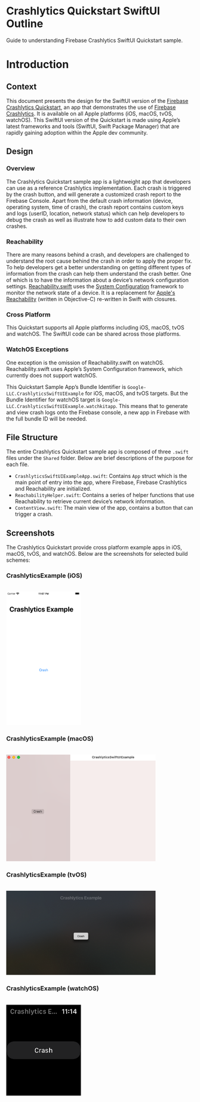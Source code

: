 Crashlytics Quickstart SwiftUI Outline
=================================
Guide to understanding Firebase Crashlytics SwiftUI Quickstart sample.

# Introduction

## Context
This document presents the design for the SwiftUI version of the [Firebase Crashlytics
Quickstart](https://github.com/firebase/quickstart-ios/tree/master/crashlytics), an app that
demonstrates the use of [Firebase Crashlytics](https://firebase.google.com/docs/crashlytics). It is
available on all Apple platforms (iOS, macOS, tvOS, watchOS). This SwiftUI version of the Quickstart
is made using Apple’s latest frameworks and tools (SwiftUI, Swift Package Manager) that are rapidly
gaining adoption within the Apple dev community. 

## Design

### Overview
The Crashlytics Quickstart sample app is a lightweight app that developers can use as a
reference Crashlytics implementation. Each crash is triggered by the crash button, and will generate
a customized crash report to the Firebase Console. Apart from the default crash information (device,
operating system, time of crash), the crash report contains custom keys and logs (userID, location,
network status) which can help developers to debug the crash as well as illustrate how to add custom
data to their own crashes. 

### Reachability
There are many reasons behind a crash, and developers are challenged to understand the root cause
behind the crash in order to apply the proper fix. To help developers get a better understanding on
getting different types of information from the crash can help them understand the crash better. One
of which is to have the information about a device’s network configuration settings.
[Reachability.swift](https://github.com/ashleymills/Reachability.swift) uses the [System
Configuration](https://developer.apple.com/documentation/systemconfiguration) framework to monitor
the network state of a device. It is a replacement for [Apple's
Reachability](https://developer.apple.com/library/archive/samplecode/Reachability/Introduction/Intro.html#//apple_ref/doc/uid/DTS40007324)
(written in Objective-C) re-written in Swift with closures. 

### Cross Platform
This Quickstart supports all Apple platforms including iOS, macOS, tvOS and watchOS. The SwiftUI
code can be shared across those platforms.

### WatchOS Exceptions
One exception is the omission of Reachability.swift on watchOS. Reachability.swift uses Apple’s
System Configuration framework, which currently does not support watchOS. 

This Quickstart Sample App’s Bundle Identifier is `Google-LLC.CrashlyticsSwiftUIExample` for iOS,
macOS, and tvOS targets. But the Bundle Identifier for watchOS target is
`Google-LLC.CrashlyticsSwiftUIExample.watchkitapp`. This means that to generate and view crash logs
onto the Firebase console, a new app in Firebase with the full bundle ID will be needed. 

## File Structure
The entire Crashlytics Quickstart sample app is composed of three `.swift` files under the `Shared`
folder. Below are brief descriptions of the purpose for each file. 

- `CrashlyticsSwiftUIExampleApp.swift`: Contains `App` struct which is the main point of entry into
  the app, where Firebase, Firebase Crashlytics and Reachability are initialized.  
- `ReachabilityHelper.swift`: Contains a series of helper functions that use Reachability to
  retrieve current device’s network information. 
- `ContentView.swift`: The main view of the app, contains a button that can trigger a crash. 

## Screenshots

The Crashlytics Quickstart provide cross platform example apps in iOS, macOS, tvOS, and watchOS.
Below are the screenshots for selected build schemes:

### CrashlyticsExample (iOS)
<br><img src="./Design/Screenshots/crashlytics_ios.png" alt="iOS Screenshot" width=200>

### CrashlyticsExample (macOS)
<br><img src="./Design/Screenshots/crashlytics_macos.png" alt="macOS Screenshot" width=400>

### CrashlyticsExample (tvOS)
<br><img src="./Design/Screenshots/crashlytics_tvos.png" alt="tvOS Screenshot" width=400>

### CrashlyticsExample (watchOS)
<br><img src="./Design/Screenshots/crashlytics_watchos.png" alt="watchOS Screenshot" width=200>